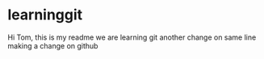 # learninggit
Hi Tom, this is my readme
we are learning git 
another change on same line
making a change on github
